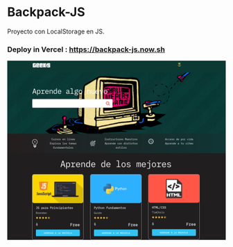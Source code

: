 # Backpack-JS

Proyecto con LocalStorage en JS.

### Deploy in Vercel : https://backpack-js.now.sh 


 <img src="Screenshot_2020-06-07 Formacion Geeks.png" alt="">

